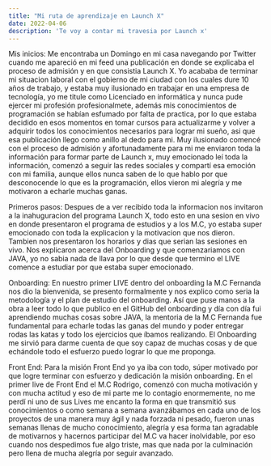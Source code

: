 ```yaml
---
title: "Mi ruta de aprendizaje en Launch X"
date: 2022-04-06
description: 'Te voy a contar mi travesia por Launch x'
---
```


Mis inicios:
Me encontraba un Domingo en mi casa navegando por Twitter cuando me apareció en mi feed una publicación en donde se explicaba el proceso de admisión y
en que consistia Launch X. Yo acababa de terminar mi situacion laboral con el gobierno de mi ciudad con los cuales dure 10 años de trabajo, y estaba muy ilusionado en trabajar en una empresa de tecnología, yo me titule como Licenciado en informática y nunca pude ejercer mi profesión profesionalmete,
además mis conocimientos de programación se habían esfumado por falta de practica, por lo que estaba decidido en esos momentos en tomar cursos para
actualizarme y volver a adquirir todos los conocimientos necesarios para lograr mi sueño, asi que esa publicación llego como anillo al dedo para mi.
Muy ilusionado comencé con el proceso de admisión y afortunadamente para mi me enviaron toda la información para formar parte de Launch x, muy emocionado leí toda la información, comenzó a seguir las redes sociales y compartí esa emoción con mi familia, aunque ellos nunca saben de lo que hablo por que desconocende lo que es la programación, ellos vieron mi alegría y me motivaron a echarle muchas ganas. 

Primeros pasos:
Despues de a ver recibido toda la informacion nos invitaron a la inahuguracion del programa Launch X, todo esto en una sesion en vivo en donde presentaron 
el programa de estudios y a los M.C, yo estaba super emocionado con toda la explicacion y la motivacion que nos dieron. Tambien nos presentaron los horarios 
y dias que serian las sesiones en vivo. Nos explicaron acerca del Onboarding y que comenzariamos con JAVA, yo no sabia nada de llava por lo que desde que
termino el LIVE comence a estudiar por que estaba super emocionado.

Onboarding: 
En nuestro primer LIVE dentro del onboarding la M.C Fernanda nos dio la bienvenida, se presento formalmente y nos explico como seria la metodología y el plan de 
estudio del onboarding. Así que puse manos a la obra a leer todo lo que publico en el GitHub del onboarding y día con día fui aprendiendo muchas cosas
sobre JAVA, la mentoria de la M.C Fernanda fue fundamental para echarle todas las ganas del mundo y poder entregar rodas las katas y todo los ejercicios
que íbamos realizando. El Onboarding me sirvió para darme cuenta de que soy capaz de muchas cosas y de que echándole todo el esfuerzo puedo lograr lo
que me proponga.

Front End:
Para la misión Front End yo ya iba con todo, súper motivado por que logre terminar con esfuerzo y dedicación la misión onboarding. En el primer live de 
Front End el M.C Rodrigo, comenzó con mucha motivación y con mucha actitud y eso de mi parte me lo contagio enormemente, no me perdí ni uno de sus Lives
me encanto la forma en que transmitió sus conocimientos o como semana a semana avanzábamos en cada uno de los proyectos de una manera muy ágil y nada 
forzada ni pesado, fueron unas semanas llenas de mucho conocimiento, alegría y esa forma tan agradable de motivarnos y hacernos participar del M.C va 
hacer inolvidable, por eso cuando nos despedimos fue algo triste, mas que nada por la culminación pero llena de mucha alegría por seguir avanzado.

